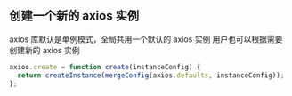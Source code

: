 ## 创建一个新的 axios 实例
axios 库默认是单例模式，全局共用一个默认的 axios 实例
用户也可以根据需要创建新的 axios 实例
```js
axios.create = function create(instanceConfig) {
  return createInstance(mergeConfig(axios.defaults, instanceConfig));
};
```